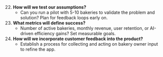 22. **How will we test our assumptions?**
    - Can you run a pilot with 5-10 bakeries to validate the problem and solution? Plan for feedback loops early on.
23. **What metrics will define success?**
    - Number of active bakeries, monthly revenue, user retention, or AI-driven efficiency gains? Set measurable goals.
24. **How will we incorporate customer feedback into the product?**
    - Establish a process for collecting and acting on bakery owner input to refine the app.